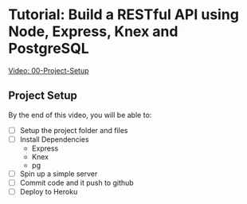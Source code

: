 # Tutorial: Build a RESTful API using Node, Express, Knex and PostgreSQL

[Video: 00-Project-Setup](https://youtu.be/CTLHys7EgEA)

## Project Setup

By the end of this video, you will be able to:

* [ ] Setup the project folder and files
* [ ] Install Dependencies
  * Express
  * Knex
  * pg
* [ ] Spin up a simple server
* [ ] Commit code and it push to github
* [ ] Deploy to Heroku
